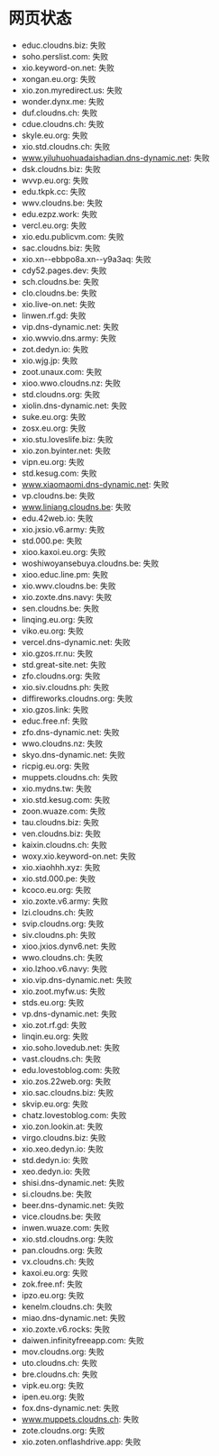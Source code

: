# 网页状态
- educ.cloudns.biz: 失败
- soho.perslist.com: 失败
- xio.keyword-on.net: 失败
- xongan.eu.org: 失败
- xio.zon.myredirect.us: 失败
- wonder.dynx.me: 失败
- duf.cloudns.ch: 失败
- cdue.cloudns.ch: 失败
- skyle.eu.org: 失败
- xio.std.cloudns.ch: 失败
- www.yiluhuohuadaishadian.dns-dynamic.net: 失败
- dsk.cloudns.biz: 失败
- wvvp.eu.org: 失败
- edu.tkpk.cc: 失败
- wwv.cloudns.be: 失败
- edu.ezpz.work: 失败
- vercl.eu.org: 失败
- xio.edu.publicvm.com: 失败
- sac.cloudns.biz: 失败
- xio.xn--ebbpo8a.xn--y9a3aq: 失败
- cdy52.pages.dev: 失败
- sch.cloudns.be: 失败
- clo.cloudns.be: 失败
- xio.live-on.net: 失败
- linwen.rf.gd: 失败
- vip.dns-dynamic.net: 失败
- xio.wwvio.dns.army: 失败
- zot.dedyn.io: 失败
- xio.wjg.jp: 失败
- zoot.unaux.com: 失败
- xioo.wwo.cloudns.nz: 失败
- std.cloudns.org: 失败
- xiolin.dns-dynamic.net: 失败
- suke.eu.org: 失败
- zosx.eu.org: 失败
- xio.stu.loveslife.biz: 失败
- xio.zon.byinter.net: 失败
- vipn.eu.org: 失败
- std.kesug.com: 失败
- www.xiaomaomi.dns-dynamic.net: 失败
- vp.cloudns.be: 失败
- www.liniang.cloudns.be: 失败
- edu.42web.io: 失败
- xio.jxsio.v6.army: 失败
- std.000.pe: 失败
- xioo.kaxoi.eu.org: 失败
- woshiwoyansebuya.cloudns.be: 失败
- xioo.educ.line.pm: 失败
- xio.wwv.cloudns.be: 失败
- xio.zoxte.dns.navy: 失败
- sen.cloudns.be: 失败
- linqing.eu.org: 失败
- viko.eu.org: 失败
- vercel.dns-dynamic.net: 失败
- xio.gzos.rr.nu: 失败
- std.great-site.net: 失败
- zfo.cloudns.org: 失败
- xio.siv.cloudns.ph: 失败
- diffireworks.cloudns.org: 失败
- xio.gzos.link: 失败
- educ.free.nf: 失败
- zfo.dns-dynamic.net: 失败
- wwo.cloudns.nz: 失败
- skyo.dns-dynamic.net: 失败
- ricpig.eu.org: 失败
- muppets.cloudns.ch: 失败
- xio.mydns.tw: 失败
- xio.std.kesug.com: 失败
- zoon.wuaze.com: 失败
- tau.cloudns.biz: 失败
- ven.cloudns.biz: 失败
- kaixin.cloudns.ch: 失败
- woxy.xio.keyword-on.net: 失败
- xio.xiaohhh.xyz: 失败
- xio.std.000.pe: 失败
- kcoco.eu.org: 失败
- xio.zoxte.v6.army: 失败
- lzi.cloudns.ch: 失败
- svip.cloudns.org: 失败
- siv.cloudns.ph: 失败
- xioo.jxios.dynv6.net: 失败
- wwo.cloudns.ch: 失败
- xio.lzhoo.v6.navy: 失败
- xio.vip.dns-dynamic.net: 失败
- xio.zoot.myfw.us: 失败
- stds.eu.org: 失败
- vp.dns-dynamic.net: 失败
- xio.zot.rf.gd: 失败
- linqin.eu.org: 失败
- xio.soho.lovedub.net: 失败
- vast.cloudns.ch: 失败
- edu.lovestoblog.com: 失败
- xio.zos.22web.org: 失败
- xio.sac.cloudns.biz: 失败
- skvip.eu.org: 失败
- chatz.lovestoblog.com: 失败
- xio.zon.lookin.at: 失败
- virgo.cloudns.biz: 失败
- xio.xeo.dedyn.io: 失败
- std.dedyn.io: 失败
- xeo.dedyn.io: 失败
- shisi.dns-dynamic.net: 失败
- si.cloudns.be: 失败
- beer.dns-dynamic.net: 失败
- vice.cloudns.be: 失败
- inwen.wuaze.com: 失败
- xio.std.cloudns.org: 失败
- pan.cloudns.org: 失败
- vx.cloudns.ch: 失败
- kaxoi.eu.org: 失败
- zok.free.nf: 失败
- ipzo.eu.org: 失败
- kenelm.cloudns.ch: 失败
- miao.dns-dynamic.net: 失败
- xio.zoxte.v6.rocks: 失败
- daiwen.infinityfreeapp.com: 失败
- mov.cloudns.org: 失败
- uto.cloudns.ch: 失败
- bre.cloudns.ch: 失败
- vipk.eu.org: 失败
- ipen.eu.org: 失败
- fox.dns-dynamic.net: 失败
- www.muppets.cloudns.ch: 失败
- zote.cloudns.org: 失败
- xio.zoten.onflashdrive.app: 失败
